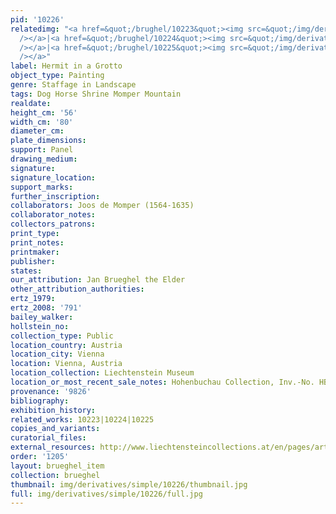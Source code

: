 ```yaml
---
pid: '10226'
relatedimg: "<a href=&quot;/brughel/10223&quot;><img src=&quot;/img/derivatives/simple/10223/thumbnail.jpg&quot;
  /></a>|<a href=&quot;/brughel/10224&quot;><img src=&quot;/img/derivatives/simple/10224/thumbnail.jpg&quot;
  /></a>|<a href=&quot;/brughel/10225&quot;><img src=&quot;/img/derivatives/simple/10225/thumbnail.jpg&quot;
  /></a>"
label: Hermit in a Grotto
object_type: Painting
genre: Staffage in Landscape
tags: Dog Horse Shrine Momper Mountain
realdate: 
height_cm: '56'
width_cm: '80'
diameter_cm: 
plate_dimensions: 
support: Panel
drawing_medium: 
signature: 
signature_location: 
support_marks: 
further_inscription: 
collaborators: Joos de Momper (1564-1635)
collaborator_notes: 
collectors_patrons: 
print_type: 
print_notes: 
printmaker: 
publisher: 
states: 
our_attribution: Jan Brueghel the Elder
other_attribution_authorities: 
ertz_1979: 
ertz_2008: '791'
bailey_walker: 
hollstein_no: 
collection_type: Public
location_country: Austria
location_city: Vienna
location: Vienna, Austria
location_collection: Liechtenstein Museum
location_or_most_recent_sale_notes: Hohenbuchau Collection, Inv.-No. HB-60
provenance: '9826'
bibliography: 
exhibition_history: 
related_works: 10223|10224|10225
copies_and_variants: 
curatorial_files: 
external_resources: http://www.liechtensteincollections.at/en/pages/artbase_main.asp?module=browse&action=m_work&lang=en&sid=107054&oid=W-2622008214141697
order: '1205'
layout: brueghel_item
collection: brueghel
thumbnail: img/derivatives/simple/10226/thumbnail.jpg
full: img/derivatives/simple/10226/full.jpg
---
```

